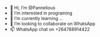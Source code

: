 - 👋 Hi, I’m @Pannelious
- 👀 I’m interested in programing
- 🌱 I’m currently learning ...
- 💞️ I’m looking to collaborate on WhatsApp
- 📫 WhatsApp chat on +264788914422

<!---
Pannelious/Pannelious is a ✨ special ✨ repository because its `README.md` (this file) appears on your GitHub profile.
You can click the Preview link to take a look at your changes.
--->
